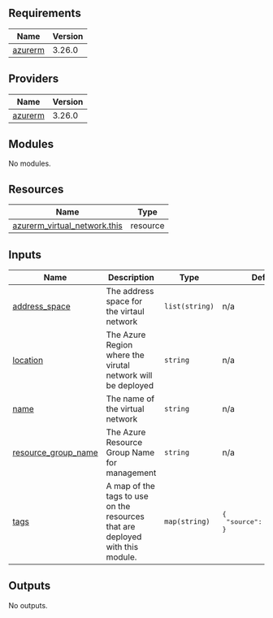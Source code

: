 <!-- BEGIN_TF_DOCS -->
## Requirements

| Name | Version |
|------|---------|
| <a name="requirement_azurerm"></a> [azurerm](#requirement\_azurerm) | 3.26.0 |

## Providers

| Name | Version |
|------|---------|
| <a name="provider_azurerm"></a> [azurerm](#provider\_azurerm) | 3.26.0 |

## Modules

No modules.

## Resources

| Name | Type |
|------|------|
| [azurerm_virtual_network.this](https://registry.terraform.io/providers/hashicorp/azurerm/3.26.0/docs/resources/virtual_network) | resource |

## Inputs

| Name | Description | Type | Default | Required |
|------|-------------|------|---------|:--------:|
| <a name="input_address_space"></a> [address\_space](#input\_address\_space) | The address space for the virtaul network | `list(string)` | n/a | yes |
| <a name="input_location"></a> [location](#input\_location) | The Azure Region where the virutal network will be deployed | `string` | n/a | yes |
| <a name="input_name"></a> [name](#input\_name) | The name of the virtual network | `string` | n/a | yes |
| <a name="input_resource_group_name"></a> [resource\_group\_name](#input\_resource\_group\_name) | The Azure Resource Group Name for management | `string` | n/a | yes |
| <a name="input_tags"></a> [tags](#input\_tags) | A map of the tags to use on the resources that are deployed with this module. | `map(string)` | <pre>{<br>  "source": "terraform"<br>}</pre> | no |

## Outputs

No outputs.
<!-- END_TF_DOCS -->